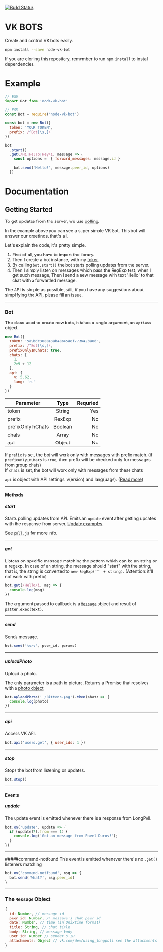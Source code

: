 [![Build Status](https://travis-ci.org/Eblonko/node-vk-bot.svg?branch=master)](https://travis-ci.org/Eblonko/node-vk-bot)

# VK BOTS
Create and control VK bots easily.
```sh
npm install --save node-vk-bot
```

If you are cloning this repository, remember to run `npm install` to install dependencies.

# Example
```javascript
// ES6
import Bot from 'node-vk-bot'

// ES5
const Bot = require('node-vk-bot')

const bot = new Bot({
  token: 'YOUR TOKEN',
  prefix: /^Bot[\s,]/
})

bot
  .start()
  .get(/Hi|Hello|Hey/i, message => {
    const options =  { forward_messages: message.id }

    bot.send('Hello!', message.peer_id, options)
  })
```

# Documentation
## Getting Started
To get updates from the server, we use [polling](https://vk.com/dev/using_longpoll).

In the example above you can see a super simple VK Bot. This bot will answer our greetings, that's all.

Let's explain the code, it's pretty simple.

1. First of all, you have to import the library.
2. Then I create a bot instance, with my [token](https://vk.com/dev/access_token).
3. By calling `bot.start()` the bot starts polling updates from the server.
4. Then I simply listen on messages which pass the RegExp test, when I get such message, Then I send a new message with text 'Hello' to that chat with a forwarded message.

The API is simple as possible, still, if you have any suggestions about simplifying the API, please fill an issue.

-------

### Bot
The class used to create new bots, it takes a single argument, an `options` object.

```javascript
new Bot({
  token: '5a9bdc30ea18ab4a685a8f773642ba0d',
  prefix: /^Bot[\s,]/,
  prefixOnlyInChats: true,
  chats: [
    1,
    2e9 + 12
  ],
  api: {
    v: 5.62,
    lang: 'ru'
  }
})
```

| Parameter | Type | Requried |
|-----------|:----:|---------:|
| token     | String | Yes |
| prefix    | RexExp | No |
| prefixOnlyInChats | Boolean | No |
| chats     | Array | No |
| api       | Object| No |

If `prefix` is set, the bot will work only with messages with prefix match. (if `prefixOnlyInChats` is `true`, then prefix will be checked only for messages from group chats)<br>
If `chats` is set, the bot will work only with messages from these chats

`api` is object with API settings: v(ersion) and lang(uage). ([Read more](https://vk.com/dev/api_requests))

-------

#### Methods
##### start
Starts polling updates from API.
Emits an `update` event after getting updates with the response from server.
[Update examples](https://vk.com/dev/using_longpoll).

See  [`poll.js`](https://github.com/Eblonko/node-vk-bot/blob/master/src/functions/poll.js) for more info.

-------

##### get
Listens on specific message matching the pattern which can be an string or a regexp.
In case of an string, the message should "start" with the string, that is, the string is converted to `new RegExp('^' + string)`. (Attention: it'll not work with prefix)

```javascript
bot.get(/Hello/i, msg => {
  console.log(msg)
})
```

The argument passed to callback is a [`Message`](https://github.com/Eblonko/node-vk-bot#the-message-object) object and result of `patter.exec(text)`.

-------

##### send
Sends message.

```javascript
bot.send('text', peer_id, params)
```

-------

##### uploadPhoto
Upload a photo.

The only parameter is a path to picture.
Returns a Promise that resolves with a [photo object](https://vk.com/dev/photos.saveMessagesPhoto)
```javascript
bot.uploadPhoto('~/kittens.png').then(photo => {
  console.log(photo)
})
```

-------

##### api
Access VK API.

```javascript
bot.api('users.get', { user_ids: 1 })
```

-------

##### stop
Stops the bot from listening on updates.

```javascript
bot.stop()
```

-------

#### Events
##### update
The update event is emitted whenever there is a response from LongPoll.

```javascript
bot.on('update', update => {
  if (update[7].from === 1) {
    console.log('Got an message from Pavel Durov!');
  }
})
```
-------

#####command-notfound
This event is emitted whenever there's no `.get()` listeners matching

```javascript
bot.on('command-notfound', msg => {
  bot.send('What?', msg.peer_id)
}
```

-------

### The `Message` Object
```javascript
{
  id: Number, // message id
  peer_id: Number, // message's chat peer id
  date: Number, // time (in Unixtime format)
  title: String, // chat title
  body: String, // message body
  user_id: Number // sender's ID
  attachments: Object // vk.com/dev/using_longpoll see the attachments section
}
```
